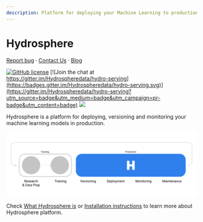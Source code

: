 ```yaml
---
description: Platform for deploying your Machine Learning to production
---
```


# Hydrosphere

 [Report bug](https://github.com/Hydrospheredata/hydro-serving/issues/new) · [Contact Us](https://hydrosphere.io/contact/) · [Blog](https://hydrosphere.io/blog/)

[![GitHub license](https://img.shields.io/badge/license-apache-blue.svg)](https://github.com/Hydrospheredata/hydro-serving/blob/update-readme/LICENSE) [![Join the chat at https://gitter.im/Hydrospheredata/hydro-serving](https://badges.gitter.im/Hydrospheredata/hydro-serving.svg)](https://gitter.im/Hydrospheredata/hydro-serving?utm_source=badge&utm_medium=badge&utm_campaign=pr-badge&utm_content=badge) [![](https://img.shields.io/badge/documentation-latest-af1a97.svg)](https://hydrosphere.io/serving-docs/)

Hydrosphere is a platform for deploying, versioning and monitoring your machine learning models in production.

![ML Workflow with Hydrosphere platform](.gitbook/assets/ml_workflow_with_hydrosphere.png)

Check [What Hydrosphere is](overview/#what-is-hydrosphere) or [Installation instructions](platform/) to learn more about Hydrosphere platform.

